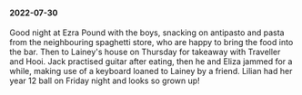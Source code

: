#### 2022-07-30

Good night at Ezra Pound with the boys, snacking on antipasto and pasta from the neighbouring spaghetti store, who are happy to bring the food into the bar. Then to Lainey's house on Thursday for takeaway with Traveller and Hooi. Jack practised guitar after eating, then he and Eliza jammed for a while, making use of a keyboard loaned to Lainey by a friend. Lilian had her year 12 ball on Friday night and looks so grown up!